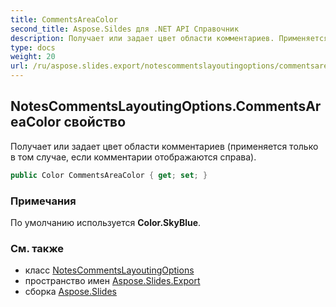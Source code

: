```yaml
---
title: CommentsAreaColor
second_title: Aspose.Sildes для .NET API Справочник
description: Получает или задает цвет области комментариев. Применяется только в том случае, если комментарии отображаются справа.
type: docs
weight: 20
url: /ru/aspose.slides.export/notescommentslayoutingoptions/commentsareacolor/
---
```


## NotesCommentsLayoutingOptions.CommentsAreaColor свойство

Получает или задает цвет области комментариев (применяется только в том случае, если комментарии отображаются справа).

```csharp
public Color CommentsAreaColor { get; set; }
```

### Примечания

По умолчанию используется **Color.SkyBlue**.

### См. также

* класс [NotesCommentsLayoutingOptions](../../notescommentslayoutingoptions)
* пространство имен [Aspose.Slides.Export](../../notescommentslayoutingoptions)
* сборка [Aspose.Slides](../../../)

<!-- DO NOT EDIT: сгенерировано xmldocmd для Aspose.Slides.dll -->